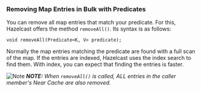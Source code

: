 

### Removing Map Entries in Bulk with Predicates

You can remove all map entries that match your predicate. For this, Hazelcast offers the method `removeAll()`. Its syntax is as follows:

```
void removeAll(Predicate<K, V> predicate);
```

Normally the map entries matching the predicate are found with a full scan of the map. If the entries are indexed, Hazelcast uses the index search to find them. With index, you can expect that finding the entries is faster.


![Note](images/NoteSmall.jpg) ***NOTE:*** *When `removeAll()` is called, ALL entries in the caller member's Near Cache are also removed.*

